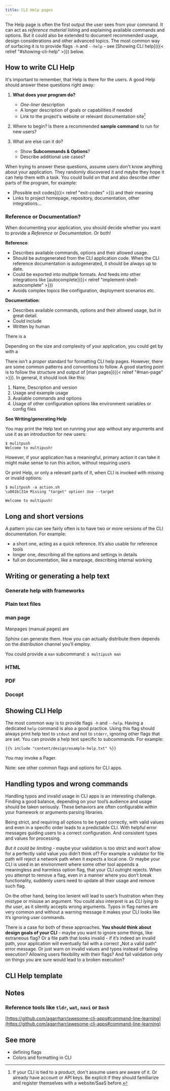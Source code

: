 ```yaml
---
title: CLI Help pages
---
```


The Help page is often the first output the user sees from your command. It can act as _reference material_ listing and explaining available commands and options. But it could also be extended to document recommended usage, design considerations and other advanced topics. The most common way of surfacing it is to provide flags `-h` and `--help` - see [Showing CLI help]({{< relref "#showing-cli-help" >}}) below.

<!--more-->

## How to write CLI Help

It's important to remember, that Help is there for the users. A good Help should answer these questions right away:

1. **What does your program do?**

   - _One-liner_ description
   - A longer description of goals or capabilities if needed
   - Link to the project's website or relevant documentation site[^why-link]

2. Where to begin? Is there a recommended **sample command** to run for new users?
3. What are else can it do?
   - Show **Subcommands & Options**?
   - Describe additional use cases?

When trying to answer these questions, assume users don't know anything about your application. They randomly discovered it and maybe they hope it can help them with a task. You could build on that and also describe other parts of the program, for example:

- [Possible exit codes]({{< relref "exit-codes" >}}) and their meaning
- Links to project homepage, repository, documentation, other integrations…

### Reference or Documentation?

When documenting your application, you should decide whether you want to provide a _Reference_ or _Documentation_. Or both!

**Reference**:

- Describes available commands, options and their allowed usage.
- Should be autogenerated from the CLI application code. When the CLI reference documentation is autogenerated, it should be always up to date.
- Could be exported into multiple formats. And feeds into other integrations like [autocomplete]({{< relref "implement-shell-autocomplete" >}})
- Avoids complex topics like configuration, deployment scenarios etc.

**Documentation**:

- Describes available commands, options and their allowed usage, but in great detail.
- Could include
- Written by human

There is a

Depending on the size and complexity of your application, you could get by with a

There isn't a _proper_ standard for formatting CLI help pages. However, there are some common patterns and conventions to follow. A good starting point is to follow the structure and output of [man pages]({{< relref "#man-page" >}}). In general, it should look like this:

1. Name, Description and version
1. Usage and example usage
1. Available commands and options
1. Usage of other configuration options like environment variables or config files

**See Writing/generating Help**

You may print the Help text on running your app without any arguments and use it as an introduction for new users:

```console
$ mulitpush
Welcome to multipush!
```

However, if your application has a meaningful, primary action it can take it might make sense to run this action, without requiring users

Or print Help, or only a relevant parts of it, when CLI is invoked with missing or invalid options:

```console
$ mulitpush -a action.sh
\u001b[31m Missing "target" option! Use --target

Welcome to multipush!
```

## Long and short versions

A pattern you can see fairly often is to have two or more versions of the CLI documentation. For example:

- a short one, acting as a quick reference. It’s also usable for reference tools
- longer one, describing all the options and settings in details
- full on documentation, like a manpage, describing internal working

## Writing or generating a help text

### Generate help with frameworks

### Plain text files

### man page

Manpages (manual pages) are

Sphinx can generate them. How you can actually distribute them depends on the distribution channel you’ll employ.

You could provide a `man` subcommand: `$ multipush man`

### HTML

### PDF

### Docopt

## Showing CLI Help

The most common way is to provide flags `-h` and `--help`. Having a dedicated `help` command is also a good practice. Using this flag should always print help text to `stdout` and not to `stderr`, ignoring other flags that are set. You can provide a help text specific to subcommands. For example:

```text
{{% include "content/design/example-help.txt" %}}
```

You may invoke a Pager.

Note: see other common flags and options for CLI apps.

## Handling typos and wrong commands

Handling typos and invalid usage in CLI apps is an interesting challenge. Finding a good balance, depending on your tool’s audience and usage should be taken seriously. These behaviors are often configurable within your framework or arguments parsing libraries.

Being strict, and requiring all options to be typed correctly, with valid values and even in a specific order leads to a predictable CLI. With helpful error messages guiding users to a correct configuration. And consistent types and values for processing.

_But it could be limiting_ - maybe your validation is too strict and won’t allow for a perfectly valid value you didn’t think of? For example a validator for file path will reject a network path when it expects a local one. Or maybe your CLI is used in an environment where some other tool appends a meaningless and harmless option flag, that your CLI outright rejects. When you attempt to remove a flag, even in a manner where you don’t break functionality, suddenly users need to update all their usage and remove such flag.

On the other hand, being too lenient will lead to user’s frustration when they mistype or misuse an argument. You could also interpret is as _CLI lying to the user_, as it silently accepts wrong arguments. Typos in flag names are very common and without a warning message it makes your CLI looks like it’s ignoring user commands.

There is a case for both of these approaches. **You should think about design goals of your CLI** - maybe you want to ignore some things, like extraneous flag? Or a file path that looks invalid - if it’s indeed an invalid path, your application will eventually fail with a correct „Not a valid path“ error message. Or just warn on invalid values and typos instead of failing execution? Allowing users flexibility with their flags? And fail validation only on things you are sure would lead to a broken execution?

## CLI Help template

## Notes

### Reference tools like `tldr`, `wat`, `navi` or `Dash`

[https://github.com/agarrharr/awesome-cli-apps#command-line-learning](https://github.com/agarrharr/awesome-cli-apps#command-line-learning)

## See more

- defining flags
- Colors and formatting in CLI

[^why-link]: If your CLI is tied to a product, don't assume users are aware of it. Or already have account or API keys. Be explicit if they should familiarize and register themselves with a website/SaaS before.
